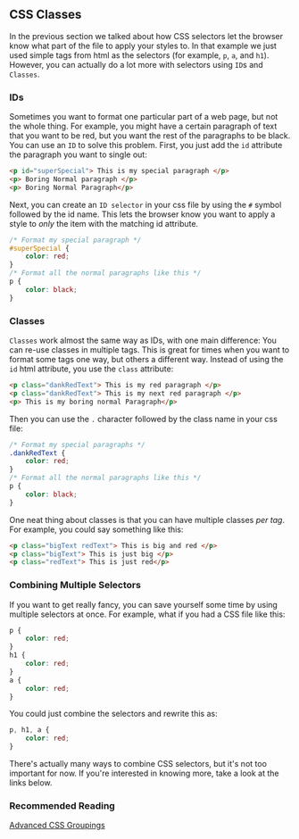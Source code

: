 ## CSS Classes

In the previous section we talked about how CSS selectors let the browser know what part of the file to apply your styles to. In that example we just used simple tags from html as the selectors (for example, `p`, `a`, and `h1`).  However, you can actually do a lot more with selectors using `ID`s and `Classes`.


### IDs
Sometimes you want to format one particular part of a web page, but not the whole thing. For example, you might have a certain paragraph of text that you want to be red, but you want the rest of the paragraphs to be black.  You can use an `ID` to solve this problem. First, you just add the `id` attribute the paragraph you want to single out:

```html
<p id="superSpecial"> This is my special paragraph </p>
<p> Boring Normal paragraph </p>
<p> Boring Normal Paragraph</p>
```

Next, you can create an `ID selector` in your css file by using the `#` symbol followed by the id name. This lets the browser know you want to apply a style to *only* the item with the matching id attribute.

```css
/* Format my special paragraph */
#superSpecial {
	color: red;
}
/* Format all the normal paragraphs like this */
p {
	color: black;
}
```


### Classes
`Classes` work almost the same way as IDs, with one main difference: You can re-use classes in multiple tags. This is great for times when you want to format some tags one way, but others a different way. Instead of using the `id` html attribute, you use the `class` attribute:

```html
<p class="dankRedText"> This is my red paragraph </p>
<p class="dankRedText"> This is my next red paragraph </p>
<p> This is my boring normal Paragraph</p>
```
Then you can use the `.` character followed by the class name in your css file:
```css
/* Format my special paragraphs */
.dankRedText {
	color: red;
}
/* Format all the normal paragraphs like this */
p {
	color: black;
}
```
One neat thing about classes is that you can have multiple classes *per tag*. For example, you could say something like this:

```html
<p class="bigText redText"> This is big and red </p>
<p class="bigText"> This is just big </p>
<p class="redText"> This is just red</p>
```

### Combining Multiple Selectors
If you want to get really fancy, you can save yourself some time by using multiple selectors at once. For example, what if you had a CSS file like this:

```css
p {
	color: red;
}
h1 {
	color: red;
}
a {
	color: red;
}
```
You could just combine the selectors and rewrite this as:
```css
p, h1, a {
	color: red;
}
```
There's actually many ways to combine CSS selectors, but it's not too important for now. If you're interested in knowing more, take a look at the links below.

### Recommended Reading

[Advanced CSS Groupings](https://www.w3schools.com/css/css_combinators.asp)
